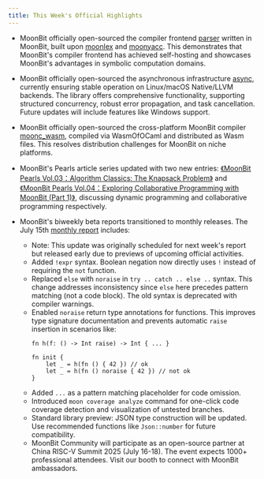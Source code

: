 ```yaml
---
title: This Week's Official Highlights
---
```


- MoonBit officially open-sourced the compiler frontend [parser](https://github.com/moonbitlang/parser) written in MoonBit, built upon [moonlex](https://github.com/moonbitlang/moonlex) and [moonyacc](https://github.com/moonbitlang/moonyacc). This demonstrates that MoonBit's compiler frontend has achieved self-hosting and showcases MoonBit's advantages in symbolic computation domains.
- MoonBit officially open-sourced the asynchronous infrastructure [async](https://github.com/moonbitlang/async), currently ensuring stable operation on Linux/macOS Native/LLVM backends. The library offers comprehensive functionality, supporting structured concurrency, robust error propagation, and task cancellation. Future updates will include features like Windows support.
- MoonBit officially open-sourced the cross-platform MoonBit compiler [moonc_wasm](https://github.com/moonbitlang/moonc_wasm), compiled via WasmOfOCaml and distributed as Wasm files. This resolves distribution challenges for MoonBit on niche platforms.
- MoonBit's Pearls article series updated with two new entries: [《MoonBit Pearls Vol.03：Algorithm Classics: The Knapsack Problem》](https://mp.weixin.qq.com/s/9bey04RiYhvTj2x8ZD268Q) and [《MoonBit Pearls Vol.04：Exploring Collaborative Programming with MoonBit (Part 1)》](https://mp.weixin.qq.com/s/Uc6uZuIIbOapOaVyZZ1ong), discussing dynamic programming and collaborative programming respectively.
- MoonBit's biweekly beta reports transitioned to monthly releases. The July 15th [monthly report](https://mp.weixin.qq.com/s/253cG9u57B1B0LVavgE2zQ) includes:  

  - Note: This update was originally scheduled for next week's report but released early due to previews of upcoming official activities.  
  - Added `!expr` syntax. Boolean negation now directly uses `!` instead of requiring the `not` function.  
  - Replaced `else` with `noraise` in `try .. catch .. else ..` syntax. This change addresses inconsistency since `else` here precedes pattern matching (not a code block). The old syntax is deprecated with compiler warnings.  
  - Enabled `noraise` return type annotations for functions. This improves type signature documentation and prevents automatic `raise` insertion in scenarios like:  
    ```mbt
    fn h(f: () -> Int raise) -> Int { ... }

    fn init {
        let _ = h(fn () { 42 }) // ok  
        let _ = h(fn () noraise { 42 }) // not ok  
    }
    ```  
  - Added `...` as a pattern matching placeholder for code omission.  
  - Introduced `moon coverage analyze` command for one-click code coverage detection and visualization of untested branches.  
  - Standard library preview: JSON type construction will be updated. Use recommended functions like `Json::number` for future compatibility.  
  - MoonBit Community will participate as an open-source partner at China RISC-V Summit 2025 (July 16-18). The event expects 1000+ professional attendees. Visit our booth to connect with MoonBit ambassadors.
